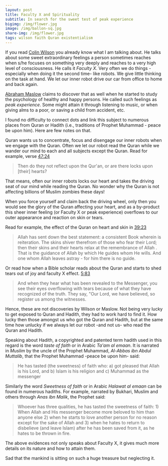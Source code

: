 ```yaml
---
layout: post
title: Faculty X and Spirituality
subtitle: In search for the sweet test of peak experience
bigimg: /img/flower.jpg
image: /img/ballon-sq.jpg
share-img: /img/flower.jpg
tags: wilson faith Quran existentialism 
---
```

If you read [Colin Wilson](https://en.wikipedia.org/wiki/Colin_Wilson) you already know what I am talking about. He talks about some sweet extraordinary feelings a person sometimes reaches when s/he focuses on something very deeply and reaches to a very high level of consciousness. He calls it *Faculty X*. Very often we do things -especially when doing it the second time- like robots. We give little thinking on the task at hand. We let our inner robot drive our car from office to home and back again. 

[Abraham Maslow](https://en.wikipedia.org/wiki/Abraham_Maslow) claims to discover that as well when he started to study the psychology of healthy and happy persons. He called such feelings as *peak experience*. Some might attain it through listening to music, or when giving alms to a poor, or saving a child from accident, etc. 

I found no difficulty to connect dots and link this subject to numerous places from Quran or Hadith (i.e., traditions of Prophet Muhammad - peace be upon him). Here are few notes on that. 

Quran wants us to concentrate, focus and disengage our inner robots when we engage with the Quran. Often we let our robot read the Quran while we wander our mind to each and all subjects except the Quran. Read for example, verse [47:24](https://quran.com/47/24)

>Then do they not reflect upon the Qur'an, or are there locks upon [their] hearts?

That means, often our inner robots locks our heart and takes the driving seat of our mind while reading the Quran. No wonder why the Quran is not affecting billions of Muslim zombies these days!

When you force yourself and claim back the driving wheel, only then you would see the glory of the Quran affecting your heart, and as a by-product this sheer inner feeling (or Faculty X or peak experience) overflows to our outer appearance and reaction on skin or tears. 

Read for example, the effect of the Quran on heart and skin in [39:23](https://quran.com/39/23)

>Allah has sent down the best statement: a consistent Book wherein is reiteration. The skins shiver therefrom of those who fear their Lord; then their skins and their hearts relax at the remembrance of Allah . That is the guidance of Allah by which He guides whom He wills. And one whom Allah leaves astray - for him there is no guide.

Or read how when a Bible scholar reads about the Quran and starts to shed tears out of joy and faculty X effect. [5:83](https://quran.com/5/83)
>And when they hear what has been revealed to the Messenger, you see their eyes overflowing with tears because of what they have recognized of the truth. They say, "Our Lord, we have believed, so register us among the witnesses.

Hence, these are not discoveries by Wilson or Maslow. Not being very lucky to get exposed to Quran and Hadith, they had to work hard to find it. How lucky then those amongst us who got the Quran and Hadith, but at the same time how unlucky if we always let our robot -and not us- who read the Quran and Hadith.

Speaking about Hadith, a copyrighted and patented term hadith used in this regard is the word *taste of faith* or in Arabic *Ta'am al emaan*. It is narrated in *Muslim* by the uncle of the Prophet Muhammad, *Al-Abbas ibn Abdul Muttalib*, that the Prophet Muhammad -peace be upon him- said:

> He has tasted (the sweetness) of faith who: a) got pleased that Allah is his Lord, and b) Islam is his religion and c) Muhammad as the messenger

Similarly the word *Sweetness of faith* or in Arabic *Halawat al emaan* can be found in numerous hadiths. For example, narrated by Bukhari, Muslim and others through *Anas ibn Malik*, the Prophet said:

> Whoever has three qualities, he has tasted the sweetness of faith: 1) When Allah and His messenger become more beloved to him than anyone else 2) when he starts to love another person for no reason except for the sake of Allah and 3) when he hates to return to disbelieve (and leave Islam) after he has been saved from it, as he hates to be thrown in fire.

The above evidences not only speaks about Faculty X, it gives much more details on its nature and how to attain them. 

Sad that the mankind is sitting on such a huge treasure but neglecting it. 